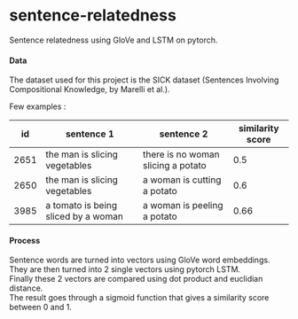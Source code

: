 # sentence-relatedness
Sentence relatedness using GloVe and LSTM on pytorch.  

#### Data
The dataset used for this project is the SICK dataset (Sentences Involving Compositional Knowledge, by Marelli et al.).  

Few examples : 

| id  | sentence 1          | sentence 2 | similarity score |
| --------------- |---------------| -----| ------ |
|2651| the man is slicing vegetables  |  there is no woman slicing a potato |  0.5 |
|2650| the man is slicing vegetables    |   a woman is cutting a potato |  0.6 |
|3985| a tomato is being sliced by a woman    |   a woman is peeling a potato |  0.66 |

#### Process
Sentence words are turned into vectors using GloVe word embeddings.  
They are then turned into 2 single vectors using pytorch LSTM.  
Finally these 2 vectors are compared using dot product and euclidian distance.  
The result goes through a sigmoid function that gives a similarity score between 0 and 1. 
